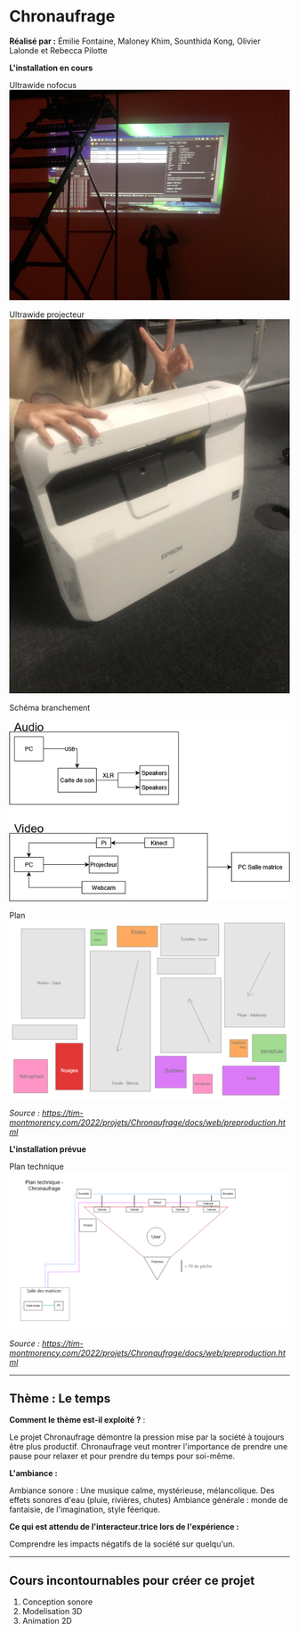# Chronaufrage

**Réalisé par :** Émilie Fontaine, Maloney Khim, Sounthida Kong, Olivier Lalonde et Rebecca Pilotte

**L'installation en cours** 

Ultrawide nofocus
![Ultra nofocus](medias/photographies/ultra_wide_nofocus.jpg)

Ultrawide projecteur
![Ultra projecteur](medias/photographies/ultrawide_projecteurs.jpeg)

Schéma branchement

![schema branchement](medias/photographies/Schema_branchement.png)

Plan
![Plan](medias/photographies/Plan_2.png)



*Source : https://tim-montmorency.com/2022/projets/Chronaufrage/docs/web/preproduction.html*


**L'installation prévue** 

Plan technique
![plan technique](medias/photographies/plan_technique.png)

*Source : https://tim-montmorency.com/2022/projets/Chronaufrage/docs/web/preproduction.html*

---

## Thème : Le temps

**Comment le thème est-il exploité ?** :

Le projet Chronaufrage démontre la pression mise par la société à toujours être plus productif. Chronaufrage veut montrer l'importance de prendre une pause pour relaxer et pour prendre du temps pour soi-même.


**L'ambiance :**

Ambiance sonore : Une musique calme, mystérieuse, mélancolique. Des effets sonores d'eau (pluie, rivières, chutes)
Ambiance générale : monde de fantaisie, de l'imagination, style féerique.

**Ce qui est attendu de l'interacteur.trice lors de l'expérience :**

Comprendre les impacts négatifs de la société sur quelqu'un.

---

## Cours incontournables pour créer ce projet

1. Conception sonore
2. Modelisation 3D
3. Animation 2D


